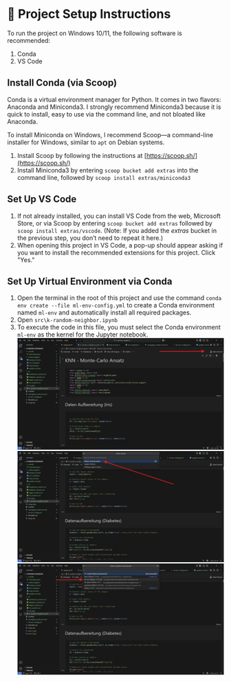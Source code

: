 # 🚀 Project Setup Instructions

To run the project on Windows 10/11, the following software is recommended:

1. Conda
2. VS Code

## Install Conda (via Scoop)

Conda is a virtual environment manager for Python. It comes in two flavors: Anaconda and Miniconda3. I strongly recommend Miniconda3 because it is quick to install, easy to use via the command line, and not bloated like Anaconda.

To install Miniconda on Windows, I recommend Scoop—a command-line installer for Windows, similar to `apt` on Debian systems.

1. Install Scoop by following the instructions at [https://scoop.sh/](https://scoop.sh/)
2. Install Miniconda3 by entering `scoop bucket add extras` into the command line, followed by `scoop install extras/miniconda3`

## Set Up VS Code

1. If not already installed, you can install VS Code from the web, Microsoft Store, or via Scoop by entering `scoop bucket add extras` followed by `scoop install extras/vscode`. (Note: If you added the *extras* bucket in the previous step, you don’t need to repeat it here.)
2. When opening this project in VS Code, a pop-up should appear asking if you want to install the recommended extensions for this project. Click "Yes."

## Set Up Virtual Environment via Conda

1. Open the terminal in the root of this project and use the command `conda env create --file ml-env-config.yml` to create a Conda environment named `ml-env` and automatically install all required packages.
2. Open `src\k-random-neighbor.ipynb`
3. To execute the code in this file, you must select the Conda environment `ml-env` as the kernel for the Jupyter notebook.
   ![alt text](img/setup/1.png)
   ![alt text](img/setup/2.png)
   ![alt text](img/setup/3.png)